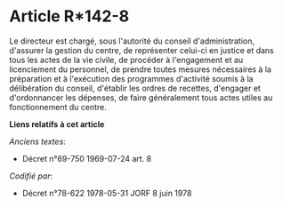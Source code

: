 # Article R*142-8

Le directeur est chargé, sous l'autorité du conseil d'administration, d'assurer la gestion du centre, de représenter celui-ci
en justice et dans tous les actes de la vie civile, de procéder à l'engagement et au licenciement du personnel, de prendre
toutes mesures nécessaires à la préparation et à l'exécution des programmes d'activité soumis à la délibération du conseil,
d'établir les ordres de recettes, d'engager et d'ordonnancer les dépenses, de faire généralement tous actes utiles au
fonctionnement du centre.

**Liens relatifs à cet article**

_Anciens textes_:

  - Décret n°69-750 1969-07-24 art. 8

_Codifié par_:

  - Décret n°78-622 1978-05-31 JORF 8 juin 1978

